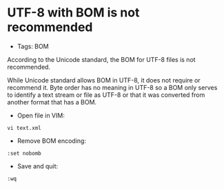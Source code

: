 # UTF-8 with BOM is not recommended

- Tags: BOM

According to the Unicode standard, the BOM for UTF-8 files is not recommended.

While Unicode standard allows BOM in UTF-8, it does not require or recommend it. Byte order has no meaning in UTF-8 so a BOM only serves to identify a text stream or file as UTF-8 or that it was converted from another format that has a BOM.

- Open file in VIM:

```vim
vi text.xml
```

- Remove BOM encoding:

```vim
:set nobomb
```

- Save and quit:

```vim
:wq
```
